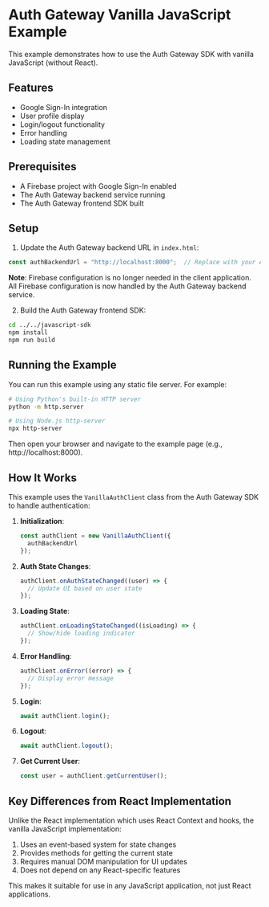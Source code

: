 # Auth Gateway Vanilla JavaScript Example

This example demonstrates how to use the Auth Gateway SDK with vanilla JavaScript (without React).

## Features

- Google Sign-In integration
- User profile display
- Login/logout functionality
- Error handling
- Loading state management

## Prerequisites

- A Firebase project with Google Sign-In enabled
- The Auth Gateway backend service running
- The Auth Gateway frontend SDK built

## Setup

1. Update the Auth Gateway backend URL in `index.html`:

```javascript
const authBackendUrl = "http://localhost:8000";  // Replace with your Auth Gateway backend URL
```

**Note**: Firebase configuration is no longer needed in the client application. All Firebase configuration is now handled by the Auth Gateway backend service.

2. Build the Auth Gateway frontend SDK:

```bash
cd ../../javascript-sdk
npm install
npm run build
```

## Running the Example

You can run this example using any static file server. For example:

```bash
# Using Python's built-in HTTP server
python -m http.server

# Using Node.js http-server
npx http-server
```

Then open your browser and navigate to the example page (e.g., http://localhost:8000).

## How It Works

This example uses the `VanillaAuthClient` class from the Auth Gateway SDK to handle authentication:

1. **Initialization**:
   ```javascript
   const authClient = new VanillaAuthClient({
     authBackendUrl
   });
   ```

2. **Auth State Changes**:
   ```javascript
   authClient.onAuthStateChanged((user) => {
     // Update UI based on user state
   });
   ```

3. **Loading State**:
   ```javascript
   authClient.onLoadingStateChanged((isLoading) => {
     // Show/hide loading indicator
   });
   ```

4. **Error Handling**:
   ```javascript
   authClient.onError((error) => {
     // Display error message
   });
   ```

5. **Login**:
   ```javascript
   await authClient.login();
   ```

6. **Logout**:
   ```javascript
   await authClient.logout();
   ```

7. **Get Current User**:
   ```javascript
   const user = authClient.getCurrentUser();
   ```

## Key Differences from React Implementation

Unlike the React implementation which uses React Context and hooks, the vanilla JavaScript implementation:

1. Uses an event-based system for state changes
2. Provides methods for getting the current state
3. Requires manual DOM manipulation for UI updates
4. Does not depend on any React-specific features

This makes it suitable for use in any JavaScript application, not just React applications.
